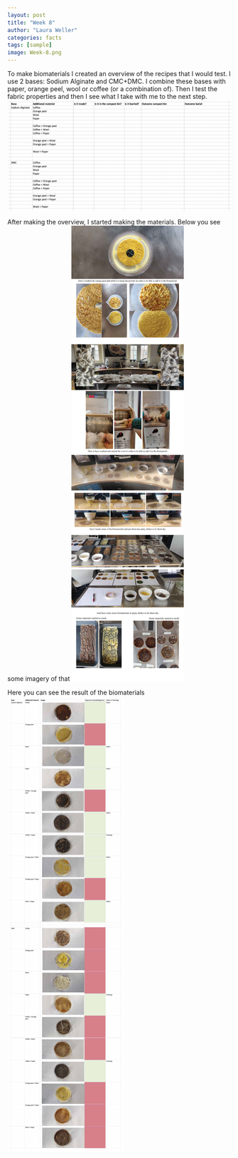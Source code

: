 ```yaml
---
layout: post
title: "Week 8"
author: "Laura Weller"
categories: facts
tags: [sample]
image: Week-8.png
---
```


To make biomaterials I created an overview of the recipes that I would test. I use 2 bases: Sodium Alginate and CMC+DMC. I combine these bases with paper, orange peel, wool or coffee (or a combination of). Then I test the fabric properties and then I see what I take with me to the next step. 
<img src="./assets/img/Week-6d.png" alt="Week-6d">

After making the overview, I started making the materials. Below you see some imagery of that
<img src="./assets/img/Week-8b.jpg" alt="Week-8b">

Here you can see the result of the biomaterials
<img src="./assets/img/Week-8c.jpg" alt="Week-8c">